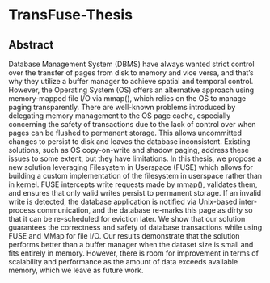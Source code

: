 # TransFuse-Thesis



## Abstract

Database Management System (DBMS) have always wanted strict control over the
transfer of pages from disk to memory and vice versa, and that’s why they utilize a
buffer manager to achieve spatial and temporal control. However, the Operating System
(OS) offers an alternative approach using memory-mapped file I/O via mmap(), which
relies on the OS to manage paging transparently. There are well-known problems
introduced by delegating memory management to the OS page cache, especially
concerning the safety of transactions due to the lack of control over when pages can
be flushed to permanent storage. This allows uncommitted changes to persist to disk
and leaves the database inconsistent. Existing solutions, such as OS copy-on-write and
shadow paging, address these issues to some extent, but they have limitations. In this
thesis, we propose a new solution leveraging Filesystem in Userspace (FUSE) which
allows for building a custom implementation of the filesystem in userspace rather than
in kernel. FUSE intercepts write requests made by mmap(), validates them, and ensures
that only valid writes persist to permanent storage. If an invalid write is detected,
the database application is notified via Unix-based inter-process communication, and
the database re-marks this page as dirty so that it can be re-scheduled for eviction
later. We show that our solution guarantees the correctness and safety of database
transactions while using FUSE and MMap for file I/O. Our results demonstrate that
the solution performs better than a buffer manager when the dataset size is small and
fits entirely in memory. However, there is room for improvement in terms of scalability
and performance as the amount of data exceeds available memory, which we leave as
future work.




